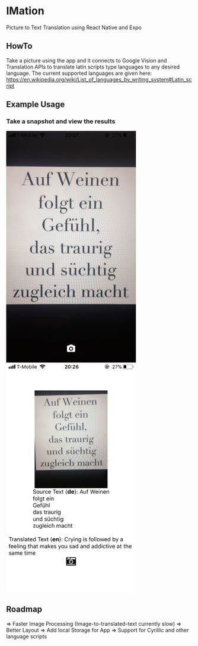 # IMation
Picture to Text Translation using React Native and Expo

## HowTo
Take a picture using the app and it connects to Google Vision and Translation APIs to translate latin scripts type languages to any desired language. The current supported languages are given here: https://en.wikipedia.org/wiki/List_of_languages_by_writing_system#Latin_script

## Example Usage
### Take a snapshot and view the results
<img src ="picture.PNG" align="left" width="350px"/>
<img src ="translation.PNG" align="center" width="350px"/>

## Roadmap
=> Faster Image Processing (Image-to-translated-text currently slow)
=> Better Layout
=> Add local Storage for App
=> Support for Cyrillic and other language scripts
